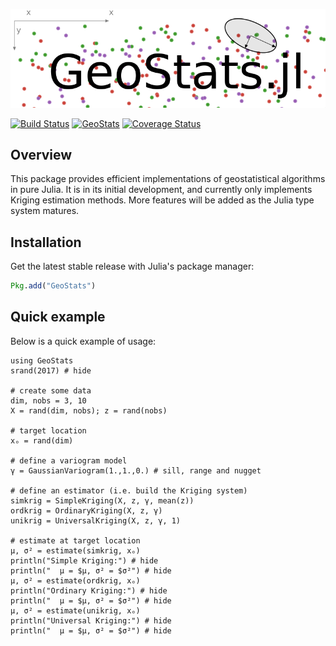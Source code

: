![GeoStatsLogo](images/GeoStats.png)

[![Build Status](https://travis-ci.org/juliohm/GeoStats.jl.svg?branch=master)](https://travis-ci.org/juliohm/GeoStats.jl)
[![GeoStats](http://pkg.julialang.org/badges/GeoStats_0.5.svg)](http://pkg.julialang.org/?pkg=GeoStats)
[![Coverage Status](https://codecov.io/gh/juliohm/GeoStats.jl/branch/master/graph/badge.svg)](https://codecov.io/gh/juliohm/GeoStats.jl)

## Overview

This package provides efficient implementations of geostatistical algorithms in pure Julia.
It is in its initial development, and currently only implements Kriging estimation methods.
More features will be added as the Julia type system matures.

## Installation

Get the latest stable release with Julia's package manager:

```julia
Pkg.add("GeoStats")
```

## Quick example

Below is a quick example of usage:

```@example
using GeoStats
srand(2017) # hide

# create some data
dim, nobs = 3, 10
X = rand(dim, nobs); z = rand(nobs)

# target location
xₒ = rand(dim)

# define a variogram model
γ = GaussianVariogram(1.,1.,0.) # sill, range and nugget

# define an estimator (i.e. build the Kriging system)
simkrig = SimpleKriging(X, z, γ, mean(z))
ordkrig = OrdinaryKriging(X, z, γ)
unikrig = UniversalKriging(X, z, γ, 1)

# estimate at target location
μ, σ² = estimate(simkrig, xₒ)
println("Simple Kriging:") # hide
println("  μ = $μ, σ² = $σ²") # hide
μ, σ² = estimate(ordkrig, xₒ)
println("Ordinary Kriging:") # hide
println("  μ = $μ, σ² = $σ²") # hide
μ, σ² = estimate(unikrig, xₒ)
println("Universal Kriging:") # hide
println("  μ = $μ, σ² = $σ²") # hide
```
